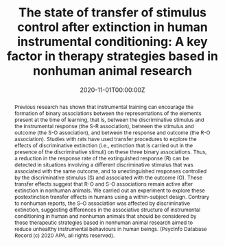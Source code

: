 ---
abstract: "Previous research has shown that instrumental training can encourage the formation of binary associations between the representations of the elements present at the time of learning, that is, between the discriminative stimulus and the instrumental response (the S-R association), between the stimulus and outcome (the S-O association), and between the response and outcome (the R-O association). Studies with rats have used transfer procedures to explore the effects of discriminative extinction (i.e., extinction that is carried out in the presence of the discriminative stimuli) on these three binary associations. Thus, a reduction in the response rate of the extinguished response (R) can be detected in situations involving a different discriminative stimulus that was associated with the same outcome, and to unextinguished responses controlled by the discriminative stimulus (S) and associated with the outcome (O). These transfer effects suggest that R-O and S-O associations remain active after extinction in nonhuman animals. We carried out an experiment to explore these postextinction transfer effects in humans using a within-subject design. Contrary to nonhuman reports, the S–O association was affected by discriminative extinction, suggesting differences in the associative structure of instrumental conditioning in human and nonhuman animals that should be considered by those therapeutic strategies based in nonhuman animal research aimed to reduce unhealthy instrumental behaviours in human beings. (PsycInfo Database Record (c) 2020 APA, all rights reserved)."
author_notes:
- 
- 
authors:
- Gámez, A. M.
- admin
- Moreno-Fernández, M. M.
- Rosas, J. M. 
date: "2020-11-01T00:00:00Z"
doi: "https://psycnet.apa.org/doi/10.1037/cep0000220"
featured: false
image:
  caption: '' 
  focal_point: ""
  preview_only: false
projects: []
publication: '*Canadian Journal of Experimental Psychology, 74* (3)'
publication_short: ""
publication_types:
- "2"
publishDate: "2021-12-01T00:00:00Z"
summary: "The state of transfer of stimulus control after extinction in human instrumental conditioning: A key factor in therapy strategies based in nonhuman animal research"
tags:
- Source Themes
title: "The state of transfer of stimulus control after extinction in human instrumental conditioning: A key factor in therapy strategies based in nonhuman animal research"
url_code: ""
url_dataset: ""
url_pdf: https://psycnet.apa.org/doi/10.1037/cep0000220
url_poster: ""
url_project: ""
url_slides: ""
url_source: ""
url_video: ""
---